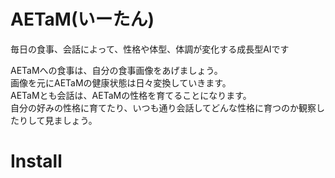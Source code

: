 # AETaM(いーたん)
毎日の食事、会話によって、性格や体型、体調が変化する成長型AIです  

AETaMへの食事は、自分の食事画像をあげましょう。  
画像を元にAETaMの健康状態は日々変換していきます。  
AETaMとも会話は、AETaMの性格を育てることになります。  
自分の好みの性格に育てたり、いつも通り会話してどんな性格に育つのか観察したりして見ましょう。  

# Install
